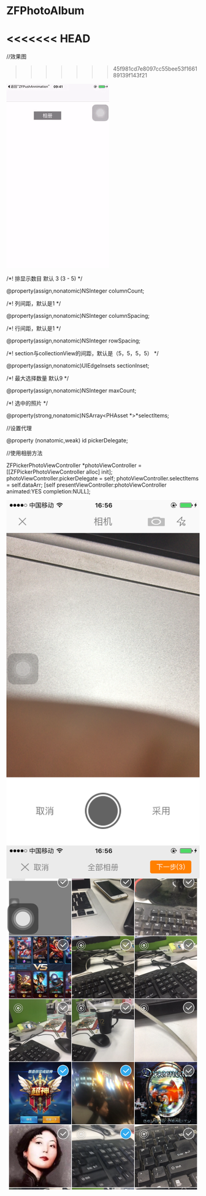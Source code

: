 # ZFPhotoAlbum
<<<<<<< HEAD
=======
//效果图 
>>>>>>> 45f981cd7e8097cc55bee53f166189139f143f21

![image](https://github.com/linzaifei/ZFPhotoAlbum/blob/master/ZFPhotoAlbum/ZFPhotoAlbumPhotos/ZF.gif)

/*!
排显示数目 默认 3 (3 - 5)
*/

@property(assign,nonatomic)NSInteger columnCount;

/*!
 列间距，默认是1
*/

@property(assign,nonatomic)NSInteger columnSpacing;

/*!
 行间距，默认是1
*/

@property(assign,nonatomic)NSInteger rowSpacing;

/*!
 section与collectionView的间距，默认是（5，5，5，5）
*/

@property(assign,nonatomic)UIEdgeInsets sectionInset;

/*!
 最大选择数量 默认9
*/

@property(assign,nonatomic)NSInteger maxCount;

/*!
 选中的照片
*/

@property(strong,nonatomic)NSArray<PHAsset *>*selectItems;

//设置代理

@property (nonatomic,weak) id<ZFPhotoPickerViewControllerDelegate> pickerDelegate;


//使用相册方法 

ZFPickerPhotoViewController *photoViewController = [[ZFPickerPhotoViewController alloc] init];
photoViewController.pickerDelegate = self;
photoViewController.selectItems = self.dataArr;
[self presentViewController:photoViewController animated:YES completion:NULL];


![image](https://github.com/linzaifei/ZFPhotoAlbum/blob/master/ZFPhotoAlbum/ZFPhotoAlbumPhotos/camar%1Ce.png)
![image](https://github.com/linzaifei/ZFPhotoAlbum/blob/master/ZFPhotoAlbum/ZFPhotoAlbumPhotos/photo.png)

